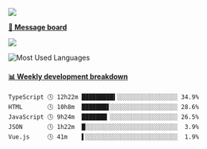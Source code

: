 [![](https://count.getloli.com/get/@SmaIIstars.github.readme)](https://count.getloli.com/)


[**💬 Message board**](https://chat.getloli.com/room/@SmaIIstars.github)

[![](https://chat.getloli.com/room/@SmaIIstars.github/svg?width=600&height=100&limit=20&theme=light&fontSize=14)](https://chat.getloli.com/room/@SmaIIstars.github)


![Most Used Languages](https://github-readme-stats.vercel.app/api/top-langs/?username=SmaIIstars&theme=dark&layout=compact)

<!-- waka-box start -->
#### <a href="https://gist.github.com/e31f5e1b7a15ee54e2fc8fca68aa5e2b" target="_blank">📊 Weekly development breakdown</a>
```text
TypeScript 🕓 12h22m █████████▍░░░░░░░░░░░░░░░░░ 34.9%
HTML       🕓 10h8m  ███████▋░░░░░░░░░░░░░░░░░░░ 28.6%
JavaScript 🕓 9h24m  ███████▏░░░░░░░░░░░░░░░░░░░ 26.5%
JSON       🕓 1h22m  █░░░░░░░░░░░░░░░░░░░░░░░░░░  3.9%
Vue.js     🕓 41m    ▌░░░░░░░░░░░░░░░░░░░░░░░░░░  1.9%
```
<!-- Powered by https://github.com/YouEclipse/waka-box-go . -->
<!-- waka-box end -->
